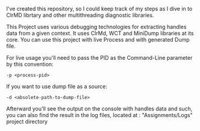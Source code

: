 I've created this repository, so I could keep track of my steps as I dive in to ClrMD librtary and other multithreading diagnostic libraries.
 
This Project uses various debugging technologies for extracting handles data from a given context.
It uses ClrMd, WCT and MiniDump libraries at its core.
You can use this project with live Process and with generated Dump file.



For live usage you'll need to pass the PID as the Command-Line parameter by this convention:
	
	-p <process-pid>

If you want to use dump file as a source:
	
	-d <absolete-path-to-dump-file>
	
Afterward you'll see the output on the console with handles data and such, you can also find the result in the log files, located at : "Assignments/Logs" project directory
